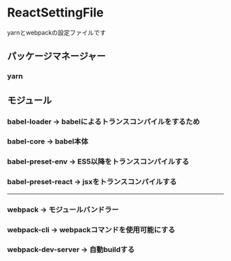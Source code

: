 # ReactSettingFile
yarnとwebpackの設定ファイルです

## パッケージマネージャー
### yarn

## モジュール
### babel-loader -> babelによるトランスコンパイルをするため
### babel-core -> babel本体
### babel-preset-env -> ES5以降をトランスコンパイルする
### babel-preset-react -> jsxをトランスコンパイルする
---
### webpack -> モジュールバンドラー
### webpack-cli -> webpackコマンドを使用可能にする
### webpack-dev-server -> 自動buildする
